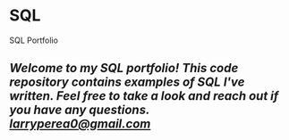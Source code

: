 # SQL
SQL Portfolio 
## ***Welcome to my SQL portfolio! This code repository contains examples of SQL I've written. Feel free to take a look and reach out if you have any questions. larryperea0@gmail.com*** 
